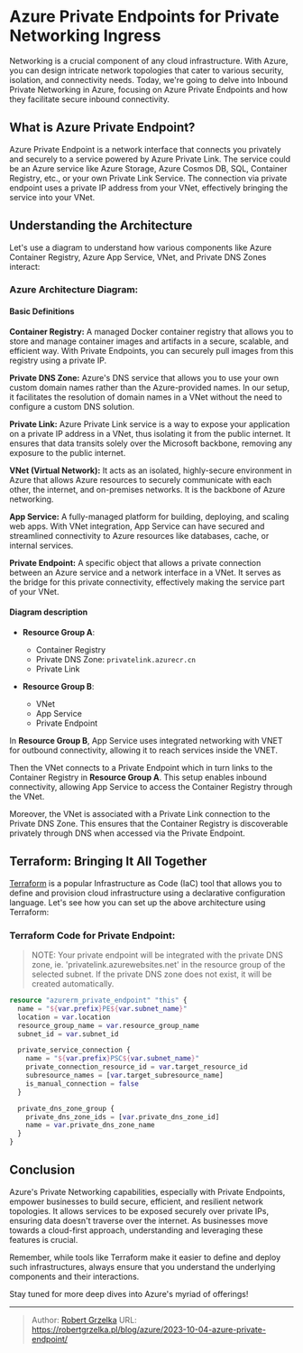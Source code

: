 # Azure Private Endpoints for Private Networking Ingress


Networking is a crucial component of any cloud infrastructure. With Azure, you can design intricate network topologies that cater to various security, isolation, and connectivity needs. Today, we're going to delve into Inbound Private Networking in Azure, focusing on Azure Private Endpoints and how they facilitate secure inbound connectivity.

## What is Azure Private Endpoint?

Azure Private Endpoint is a network interface that connects you privately and securely to a service powered by Azure Private Link. The service could be an Azure service like Azure Storage, Azure Cosmos DB, SQL, Container Registry, etc., or your own Private Link Service. The connection via private endpoint uses a private IP address from your VNet, effectively bringing the service into your VNet.

## Understanding the Architecture

Let's use a diagram to understand how various components like Azure Container Registry, Azure App Service, VNet, and Private DNS Zones interact:

### Azure Architecture Diagram:

#### Basic Definitions

**Container Registry:** A managed Docker container registry that allows you to store and manage container images and artifacts in a secure, scalable, and efficient way. With Private Endpoints, you can securely pull images from this registry using a private IP.

**Private DNS Zone:** Azure's DNS service that allows you to use your own custom domain names rather than the Azure-provided names. In our setup, it facilitates the resolution of domain names in a VNet without the need to configure a custom DNS solution.

**Private Link:** Azure Private Link service is a way to expose your application on a private IP address in a VNet, thus isolating it from the public internet. It ensures that data transits solely over the Microsoft backbone, removing any exposure to the public internet.

**VNet (Virtual Network):** It acts as an isolated, highly-secure environment in Azure that allows Azure resources to securely communicate with each other, the internet, and on-premises networks. It is the backbone of Azure networking.

**App Service:** A fully-managed platform for building, deploying, and scaling web apps. With VNet integration, App Service can have secured and streamlined connectivity to Azure resources like databases, cache, or internal services.

**Private Endpoint:** A specific object that allows a private connection between an Azure service and a network interface in a VNet. It serves as the bridge for this private connectivity, effectively making the service part of your VNet.

#### Diagram description

- **Resource Group A**:
  - Container Registry
  - Private DNS Zone: `privatelink.azurecr.cn`
  - Private Link

- **Resource Group B**:
  - VNet
  - App Service
  - Private Endpoint

In **Resource Group B**, App Service uses integrated networking with VNET for outbound connectivity, allowing it to reach services inside the VNET.

Then the VNet connects to a Private Endpoint which in turn links to the Container Registry in **Resource Group A**. This setup enables inbound connectivity, allowing App Service to access the Container Registry through the VNet.

Moreover, the VNet is associated with a Private Link connection to the Private DNS Zone. This ensures that the Container Registry is discoverable privately through DNS when accessed via the Private Endpoint.

## Terraform: Bringing It All Together

[Terraform](https://www.terraform.io/) is a popular Infrastructure as Code (IaC) tool that allows you to define and provision cloud infrastructure using a declarative configuration language. Let's see how you can set up the above architecture using Terraform:

### Terraform Code for Private Endpoint:

> NOTE:
> Your private endpoint will be integrated with the private DNS zone, ie. 'privatelink.azurewebsites.net' in the resource group of the selected subnet.
> If the private DNS zone does not exist, it will be created automatically.

```tf
resource "azurerm_private_endpoint" "this" {
  name = "${var.prefix}PE${var.subnet_name}"
  location = var.location
  resource_group_name = var.resource_group_name
  subnet_id = var.subnet_id

  private_service_connection {
    name = "${var.prefix}PSC${var.subnet_name}"
    private_connection_resource_id = var.target_resource_id
    subresource_names = [var.target_subresource_name]
    is_manual_connection = false
  }

  private_dns_zone_group {
    private_dns_zone_ids = [var.private_dns_zone_id]
    name = var.private_dns_zone_name
  }
}
```

## Conclusion

Azure's Private Networking capabilities, especially with Private Endpoints, empower businesses to build secure, efficient, and resilient network topologies. It allows services to be exposed securely over private IPs, ensuring data doesn't traverse over the internet. As businesses move towards a cloud-first approach, understanding and leveraging these features is crucial.

Remember, while tools like Terraform make it easier to define and deploy such infrastructures, always ensure that you understand the underlying components and their interactions.

Stay tuned for more deep dives into Azure's myriad of offerings!





---

> Author: [Robert Grzelka](https://robert.grzelka.pl)
> URL: https://robertgrzelka.pl/blog/azure/2023-10-04-azure-private-endpoint/

